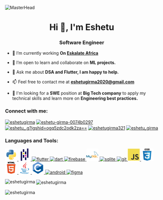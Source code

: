 ![MasterHead](https://cdn.analyticsvidhya.com/wp-content/uploads/2019/11/2.jpg)
<h1 align="center">Hi 👋, I'm Eshetu</h1>
<h3 align="center"> Software Engineer </h3>


- 🌱 I’m currently working **On [Eskalate Africa](eskalate.io)**

- 👯 I’m open to learn and collaborate on **ML projects.**
  
- 💬 Ask me about **DSA and Flutter, I am happy to help.**

- 📫 Feel free to contact me at **eshetugirma2020@gmail.com**
  
- 👀 I'm looking for a **SWE** position at **Big Tech company** to apply my technical skills and learn more on **Engineering best practices.**
  
<h3 align="left">Connect with me:</h3>
<p align="left">

<a href="https://www.leetcode.com/eshetugirma" target="blank"><img align="center" src="https://raw.githubusercontent.com/rahuldkjain/github-profile-readme-generator/master/src/images/icons/Social/leet-code.svg" alt="eshetugirma" height="30" width="40" /></a>
<a href="https://linkedin.com/in/eshetu-girma-0074b0297" target="blank"><img align="center" src="https://raw.githubusercontent.com/rahuldkjain/github-profile-readme-generator/master/src/images/icons/Social/linked-in-alt.svg" alt="eshetu-girma-0074b0297" height="30" width="40" /></a>
<a href="https://instagram.com/eshetu_.g?igshid=ogq5zdc2odk2za==" target="blank"><img align="center" src="https://raw.githubusercontent.com/rahuldkjain/github-profile-readme-generator/master/src/images/icons/Social/instagram.svg" alt="eshetu_.g?igshid=ogq5zdc2odk2za==" height="30" width="40" /></a>
<a href="https://www.hackerrank.com/eshetugirma321" target="blank"><img align="center" src="https://raw.githubusercontent.com/rahuldkjain/github-profile-readme-generator/master/src/images/icons/Social/hackerrank.svg" alt="eshetugirma321" height="30" width="40" /></a>
<a href="https://codeforces.com/profile/eshetu_girma" target="blank"><img align="center" src="https://raw.githubusercontent.com/rahuldkjain/github-profile-readme-generator/master/src/images/icons/Social/codeforces.svg" alt="eshetu_girma" height="30" width="40" /></a>
</p>

<h3 align="left">Languages and Tools:</h3>

<p align="left">
  <a href="https://www.python.org/" target="_blank" rel="noreferrer">
    <img src="https://raw.githubusercontent.com/devicons/devicon/master/icons/python/python-original.svg" alt="python" width="40" height="40"/>
  </a>
  <a href="https://pandas.pydata.org/" target="_blank" rel="noreferrer">
    <img src="https://raw.githubusercontent.com/devicons/devicon/2ae2a900d2f041da66e950e4d48052658d850630/icons/pandas/pandas-original.svg" alt="pandas" width="40" height="40"/>
  </a>
  <a href="https://flutter.dev" target="_blank" rel="noreferrer">
    <img src="https://www.vectorlogo.zone/logos/flutterio/flutterio-icon.svg" alt="flutter" width="40" height="40"/>
  </a>
  <a href="https://dart.dev" target="_blank" rel="noreferrer">
    <img src="https://www.vectorlogo.zone/logos/dartlang/dartlang-icon.svg" alt="dart" width="40" height="40"/>
  </a>
  <a href="https://firebase.google.com/" target="_blank" rel="noreferrer">
    <img src="https://www.vectorlogo.zone/logos/firebase/firebase-icon.svg" alt="firebase" width="40" height="40"/>
  </a>
  <a href="https://www.mysql.com/" target="_blank" rel="noreferrer">
    <img src="https://raw.githubusercontent.com/devicons/devicon/master/icons/mysql/mysql-original-wordmark.svg" alt="mysql" width="40" height="40"/>
  </a>
  <a href="https://www.sqlite.org/" target="_blank" rel="noreferrer">
    <img src="https://www.vectorlogo.zone/logos/sqlite/sqlite-icon.svg" alt="sqlite" width="40" height="40"/>
  </a>
  <a href="https://git-scm.com/" target="_blank" rel="noreferrer">
    <img src="https://www.vectorlogo.zone/logos/git-scm/git-scm-icon.svg" alt="git" width="40" height="40"/>
  </a>
  <!-- Other languages -->
  <a href="https://developer.mozilla.org/en-US/docs/Web/JavaScript" target="_blank" rel="noreferrer">
    <img src="https://raw.githubusercontent.com/devicons/devicon/master/icons/javascript/javascript-original.svg" alt="javascript" width="40" height="40"/>
  </a>
  <a href="https://www.w3schools.com/css/" target="_blank" rel="noreferrer">
    <img src="https://raw.githubusercontent.com/devicons/devicon/master/icons/css3/css3-original-wordmark.svg" alt="css3" width="40" height="40"/>
  </a>
  <a href="https://www.w3.org/html/" target="_blank" rel="noreferrer">
    <img src="https://raw.githubusercontent.com/devicons/devicon/master/icons/html5/html5-original-wordmark.svg" alt="html5" width="40" height="40"/>
  </a>
  <a href="https://www.java.com" target="_blank" rel="noreferrer">
    <img src="https://raw.githubusercontent.com/devicons/devicon/master/icons/java/java-original.svg" alt="java" width="40" height="40"/>
  </a>
  <a href="https://www.cprogramming.com/" target="_blank" rel="noreferrer">
    <img src="https://raw.githubusercontent.com/devicons/devicon/master/icons/c/c-original.svg" alt="c" width="40" height="40"/>
  </a>
  <a href="https://developer.android.com" target="_blank" rel="noreferrer">
    <img src="https://cdn.worldvectorlogo.com/logos/arduino-1.svg" alt="android" width="40" height="40"/>
  </a>
  <a href="https://www.figma.com/" target="_blank" rel="noreferrer">
    <img src="https://www.vectorlogo.zone/logos/figma/figma-icon.svg" alt="figma" width="40" height="40"/>
  </a>
</p>



<p><img align="left" src="https://github-readme-stats.vercel.app/api/top-langs?username=eshetugirma&show_icons=true&locale=en&layout=compact" alt="eshetugirma" /></p>

<p>&nbsp;<img align="center" src="https://github-readme-stats.vercel.app/api?username=eshetugirma&show_icons=true&locale=en" alt="eshetugirma" /></p>

<p><img align="center" src="https://github-readme-streak-stats.herokuapp.com/?user=eshetugirma&" alt="eshetugirma" /></p>

